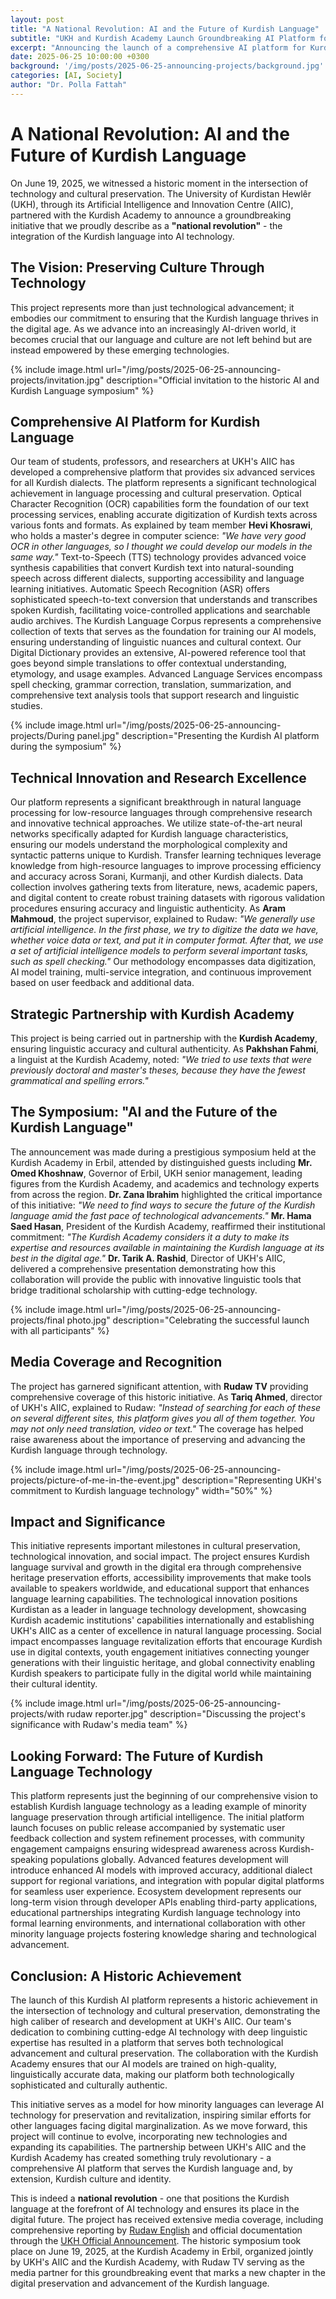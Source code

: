 ```yaml
---
layout: post
title: "A National Revolution: AI and the Future of Kurdish Language"
subtitle: "UKH and Kurdish Academy Launch Groundbreaking AI Platform for Kurdish Language Technology"
excerpt: "Announcing the launch of a comprehensive AI platform for Kurdish language processing, featuring OCR, TTS, ASR, corpus, dictionary, and more - a collaborative effort between UKH's AIIC and the Kurdish Academy."
date: 2025-06-25 10:00:00 +0300
background: '/img/posts/2025-06-25-announcing-projects/background.jpg'
categories: [AI, Society]
author: "Dr. Polla Fattah"
---
```




# A National Revolution: AI and the Future of Kurdish Language

On June 19, 2025, we witnessed a historic moment in the intersection of technology and cultural preservation. The University of Kurdistan Hewlêr (UKH), through its Artificial Intelligence and Innovation Centre (AIIC), partnered with the Kurdish Academy to announce a groundbreaking initiative that we proudly describe as a **"national revolution"** - the integration of the Kurdish language into AI technology.

## The Vision: Preserving Culture Through Technology

This project represents more than just technological advancement; it embodies our commitment to ensuring that the Kurdish language thrives in the digital age. As we advance into an increasingly AI-driven world, it becomes crucial that our language and culture are not left behind but are instead empowered by these emerging technologies.

{% include image.html url="/img/posts/2025-06-25-announcing-projects/invitation.jpg" description="Official invitation to the historic AI and Kurdish Language symposium" %}

## Comprehensive AI Platform for Kurdish Language

Our team of students, professors, and researchers at UKH's AIIC has developed a comprehensive platform that provides six advanced services for all Kurdish dialects. The platform represents a significant technological achievement in language processing and cultural preservation. Optical Character Recognition (OCR) capabilities form the foundation of our text processing services, enabling accurate digitization of Kurdish texts across various fonts and formats. As explained by team member **Hevi Khosrawi**, who holds a master's degree in computer science: *"We have very good OCR in other languages, so I thought we could develop our models in the same way."* Text-to-Speech (TTS) technology provides advanced voice synthesis capabilities that convert Kurdish text into natural-sounding speech across different dialects, supporting accessibility and language learning initiatives. Automatic Speech Recognition (ASR) offers sophisticated speech-to-text conversion that understands and transcribes spoken Kurdish, facilitating voice-controlled applications and searchable audio archives. The Kurdish Language Corpus represents a comprehensive collection of texts that serves as the foundation for training our AI models, ensuring understanding of linguistic nuances and cultural context. Our Digital Dictionary provides an extensive, AI-powered reference tool that goes beyond simple translations to offer contextual understanding, etymology, and usage examples. Advanced Language Services encompass spell checking, grammar correction, translation, summarization, and comprehensive text analysis tools that support research and linguistic studies.

{% include image.html url="/img/posts/2025-06-25-announcing-projects/During panel.jpg" description="Presenting the Kurdish AI platform during the symposium"  %}

## Technical Innovation and Research Excellence

Our platform represents a significant breakthrough in natural language processing for low-resource languages through comprehensive research and innovative technical approaches. We utilize state-of-the-art neural networks specifically adapted for Kurdish language characteristics, ensuring our models understand the morphological complexity and syntactic patterns unique to Kurdish. Transfer learning techniques leverage knowledge from high-resource languages to improve processing efficiency and accuracy across Sorani, Kurmanji, and other Kurdish dialects. Data collection involves gathering texts from literature, news, academic papers, and digital content to create robust training datasets with rigorous validation procedures ensuring accuracy and linguistic authenticity. As **Aram Mahmoud**, the project supervisor, explained to Rudaw: *"We generally use artificial intelligence. In the first phase, we try to digitize the data we have, whether voice data or text, and put it in computer format. After that, we use a set of artificial intelligence models to perform several important tasks, such as spell checking."* Our methodology encompasses data digitization, AI model training, multi-service integration, and continuous improvement based on user feedback and additional data.

## Strategic Partnership with Kurdish Academy

This project is being carried out in partnership with the **Kurdish Academy**, ensuring linguistic accuracy and cultural authenticity. As **Pakhshan Fahmi**, a linguist at the Kurdish Academy, noted: *"We tried to use texts that were previously doctoral and master's theses, because they have the fewest grammatical and spelling errors."*


## The Symposium: "AI and the Future of the Kurdish Language"

The announcement was made during a prestigious symposium held at the Kurdish Academy in Erbil, attended by distinguished guests including **Mr. Omed Khoshnaw**, Governor of Erbil, UKH senior management, leading figures from the Kurdish Academy, and academics and technology experts from across the region. **Dr. Zana Ibrahim** highlighted the critical importance of this initiative: *"We need to find ways to secure the future of the Kurdish language amid the fast pace of technological advancements."* **Mr. Hama Saed Hasan**, President of the Kurdish Academy, reaffirmed their institutional commitment: *"The Kurdish Academy considers it a duty to make its expertise and resources available in maintaining the Kurdish language at its best in the digital age."* **Dr. Tarik A. Rashid**, Director of UKH's AIIC, delivered a comprehensive presentation demonstrating how this collaboration will provide the public with innovative linguistic tools that bridge traditional scholarship with cutting-edge technology.

{% include image.html url="/img/posts/2025-06-25-announcing-projects/final photo.jpg" description="Celebrating the successful launch with all participants" %}

## Media Coverage and Recognition

The project has garnered significant attention, with **Rudaw TV** providing comprehensive coverage of this historic initiative. As **Tariq Ahmed**, director of UKH's AIIC, explained to Rudaw: *"Instead of searching for each of these on several different sites, this platform gives you all of them together. You may not only need translation, video or text."* The coverage has helped raise awareness about the importance of preserving and advancing the Kurdish language through technology.

{% include image.html url="/img/posts/2025-06-25-announcing-projects/picture-of-me-in-the-event.jpg" description="Representing UKH's commitment to Kurdish language technology" width="50%" %}

## Impact and Significance

This initiative represents important milestones in cultural preservation, technological innovation, and social impact. The project ensures Kurdish language survival and growth in the digital era through comprehensive heritage preservation efforts, accessibility improvements that make tools available to speakers worldwide, and educational support that enhances language learning capabilities. The technological innovation positions Kurdistan as a leader in language technology development, showcasing Kurdish academic institutions' capabilities internationally and establishing UKH's AIIC as a center of excellence in natural language processing. Social impact encompasses language revitalization efforts that encourage Kurdish use in digital contexts, youth engagement initiatives connecting younger generations with their linguistic heritage, and global connectivity enabling Kurdish speakers to participate fully in the digital world while maintaining their cultural identity.

{% include image.html url="/img/posts/2025-06-25-announcing-projects/with rudaw reporter.jpg" description="Discussing the project's significance with Rudaw's media team" %}

## Looking Forward: The Future of Kurdish Language Technology

This platform represents just the beginning of our comprehensive vision to establish Kurdish language technology as a leading example of minority language preservation through artificial intelligence. The initial platform launch focuses on public release accompanied by systematic user feedback collection and system refinement processes, with community engagement campaigns ensuring widespread awareness across Kurdish-speaking populations globally. Advanced features development will introduce enhanced AI models with improved accuracy, additional dialect support for regional variations, and integration with popular digital platforms for seamless user experience. Ecosystem development represents our long-term vision through developer APIs enabling third-party applications, educational partnerships integrating Kurdish language technology into formal learning environments, and international collaboration with other minority language projects fostering knowledge sharing and technological advancement.


## Conclusion: A Historic Achievement

The launch of this Kurdish AI platform represents a historic achievement in the intersection of technology and cultural preservation, demonstrating the high caliber of research and development at UKH's AIIC. Our team's dedication to combining cutting-edge AI technology with deep linguistic expertise has resulted in a platform that serves both technological advancement and cultural preservation. The collaboration with the Kurdish Academy ensures that our AI models are trained on high-quality, linguistically accurate data, making our platform both technologically sophisticated and culturally authentic.

This initiative serves as a model for how minority languages can leverage AI technology for preservation and revitalization, inspiring similar efforts for other languages facing digital marginalization. As we move forward, this project will continue to evolve, incorporating new technologies and expanding its capabilities. The partnership between UKH's AIIC and the Kurdish Academy has created something truly revolutionary - a comprehensive AI platform that serves the Kurdish language and, by extension, Kurdish culture and identity.

This is indeed a **national revolution** - one that positions the Kurdish language at the forefront of AI technology and ensures its place in the digital future. The project has received extensive media coverage, including comprehensive reporting by [Rudaw English](https://www.rudaw.net/english/kurdistan/19062025) and official documentation through the [UKH Official Announcement](https://www.ukh.edu.krd/news/joint-symposium-ai-and-the-future-of-kurdish-language/). The historic symposium took place on June 19, 2025, at the Kurdish Academy in Erbil, organized jointly by UKH's AIIC and the Kurdish Academy, with Rudaw TV serving as the media partner for this groundbreaking event that marks a new chapter in the digital preservation and advancement of the Kurdish language.